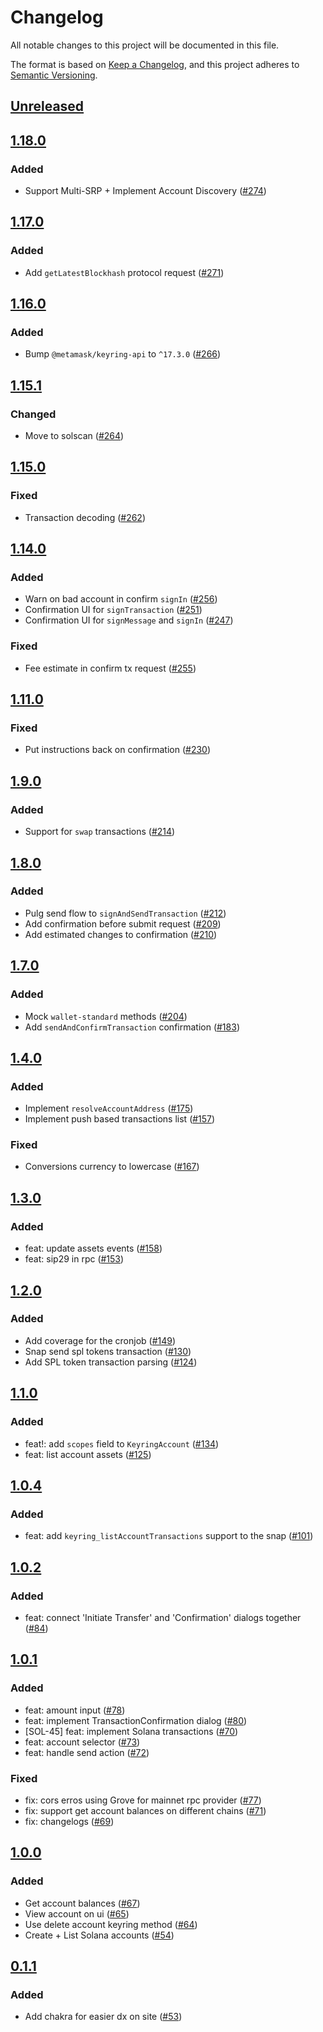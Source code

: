 # Changelog

All notable changes to this project will be documented in this file.

The format is based on [Keep a Changelog](https://keepachangelog.com/en/1.0.0/),
and this project adheres to [Semantic Versioning](https://semver.org/spec/v2.0.0.html).

## [Unreleased]

## [1.18.0]

### Added

- Support Multi-SRP + Implement Account Discovery ([#274](https://github.com/MetaMask/snap-solana-wallet/pull/274))

## [1.17.0]

### Added

- Add `getLatestBlockhash` protocol request ([#271](https://github.com/MetaMask/snap-solana-wallet/pull/271))

## [1.16.0]

### Added

- Bump `@metamask/keyring-api` to `^17.3.0` ([#266](https://github.com/MetaMask/snap-solana-wallet/pull/266))

## [1.15.1]

### Changed

- Move to solscan ([#264](https://github.com/MetaMask/snap-solana-wallet/pull/264))

## [1.15.0]

### Fixed

- Transaction decoding ([#262](https://github.com/MetaMask/snap-solana-wallet/pull/262))

## [1.14.0]

### Added

- Warn on bad account in confirm `signIn` ([#256](https://github.com/MetaMask/snap-solana-wallet/pull/256))
- Confirmation UI for `signTransaction` ([#251](https://github.com/MetaMask/snap-solana-wallet/pull/251))
- Confirmation UI for `signMessage` and `signIn` ([#247](https://github.com/MetaMask/snap-solana-wallet/pull/247))

### Fixed

- Fee estimate in confirm tx request ([#255](https://github.com/MetaMask/snap-solana-wallet/pull/255))

## [1.11.0]

### Fixed

- Put instructions back on confirmation ([#230](https://github.com/MetaMask/snap-solana-wallet/pull/230))

## [1.9.0]

### Added

- Support for `swap` transactions ([#214](https://github.com/MetaMask/snap-solana-wallet/pull/214))

## [1.8.0]

### Added

- Pulg send flow to `signAndSendTransaction` ([#212](https://github.com/MetaMask/snap-solana-wallet/pull/212))
- Add confirmation before submit request ([#209](https://github.com/MetaMask/snap-solana-wallet/pull/209))
- Add estimated changes to confirmation ([#210](https://github.com/MetaMask/snap-solana-wallet/pull/210))

## [1.7.0]

### Added

- Mock `wallet-standard` methods ([#204](https://github.com/MetaMask/snap-solana-wallet/pull/204))
- Add `sendAndConfirmTransaction` confirmation ([#183](https://github.com/MetaMask/snap-solana-wallet/pull/183))

## [1.4.0]

### Added

- Implement `resolveAccountAddress` ([#175](https://github.com/MetaMask/snap-solana-wallet/pull/175))
- Implement push based transactions list ([#157](https://github.com/MetaMask/snap-solana-wallet/pull/157))

### Fixed

- Conversions currency to lowercase ([#167](https://github.com/MetaMask/snap-solana-wallet/pull/167))

## [1.3.0]

### Added

- feat: update assets events ([#158](https://github.com/MetaMask/snap-solana-wallet/pull/158))
- feat: sip29 in rpc ([#153](https://github.com/MetaMask/snap-solana-wallet/pull/153))

## [1.2.0]

### Added

- Add coverage for the cronjob ([#149](https://github.com/MetaMask/snap-solana-wallet/pull/149))
- Snap send spl tokens transaction ([#130](https://github.com/MetaMask/snap-solana-wallet/pull/130))
- Add SPL token transaction parsing ([#124](https://github.com/MetaMask/snap-solana-wallet/pull/124))

## [1.1.0]

### Added

- feat!: add `scopes` field to `KeyringAccount` ([#134](https://github.com/MetaMask/snap-solana-wallet/pull/134))
- feat: list account assets ([#125](https://github.com/MetaMask/snap-solana-wallet/pull/125))

## [1.0.4]

### Added

- feat: add `keyring_listAccountTransactions` support to the snap ([#101](https://github.com/MetaMask/snap-solana-wallet/pull/101))

## [1.0.2]

### Added

- feat: connect 'Initiate Transfer' and 'Confirmation' dialogs together ([#84](https://github.com/MetaMask/snap-solana-wallet/pull/84))

## [1.0.1]

### Added

- feat: amount input ([#78](https://github.com/MetaMask/snap-solana-wallet/pull/78))
- feat: implement TransactionConfirmation dialog ([#80](https://github.com/MetaMask/snap-solana-wallet/pull/80))
- [SOL-45] feat: implement Solana transactions ([#70](https://github.com/MetaMask/snap-solana-wallet/pull/70))
- feat: account selector ([#73](https://github.com/MetaMask/snap-solana-wallet/pull/73))
- feat: handle send action ([#72](https://github.com/MetaMask/snap-solana-wallet/pull/72))

### Fixed

- fix: cors erros using Grove for mainnet rpc provider ([#77](https://github.com/MetaMask/snap-solana-wallet/pull/77))
- fix: support get account balances on different chains ([#71](https://github.com/MetaMask/snap-solana-wallet/pull/71))
- fix: changelogs ([#69](https://github.com/MetaMask/snap-solana-wallet/pull/69))

## [1.0.0]

### Added

- Get account balances ([#67](https://github.com/MetaMask/snap-solana-wallet/pull/67))
- View account on ui ([#65](https://github.com/MetaMask/snap-solana-wallet/pull/65))
- Use delete account keyring method ([#64](https://github.com/MetaMask/snap-solana-wallet/pull/64))
- Create + List Solana accounts ([#54](https://github.com/MetaMask/snap-solana-wallet/pull/54))

## [0.1.1]

### Added

- Add chakra for easier dx on site ([#53](https://github.com/MetaMask/snap-solana-wallet/pull/53))

[Unreleased]: https://github.com/MetaMask/snap-solana-wallet/compare/v1.18.0...HEAD
[1.18.0]: https://github.com/MetaMask/snap-solana-wallet/compare/v1.17.0...v1.18.0
[1.17.0]: https://github.com/MetaMask/snap-solana-wallet/compare/v1.16.0...v1.17.0
[1.16.0]: https://github.com/MetaMask/snap-solana-wallet/compare/v1.15.1...v1.16.0
[1.15.1]: https://github.com/MetaMask/snap-solana-wallet/compare/v1.15.0...v1.15.1
[1.15.0]: https://github.com/MetaMask/snap-solana-wallet/compare/v1.14.0...v1.15.0
[1.14.0]: https://github.com/MetaMask/snap-solana-wallet/compare/v1.11.0...v1.14.0
[1.11.0]: https://github.com/MetaMask/snap-solana-wallet/compare/v1.9.0...v1.11.0
[1.9.0]: https://github.com/MetaMask/snap-solana-wallet/compare/v1.8.0...v1.9.0
[1.8.0]: https://github.com/MetaMask/snap-solana-wallet/compare/v1.7.0...v1.8.0
[1.7.0]: https://github.com/MetaMask/snap-solana-wallet/compare/v1.4.0...v1.7.0
[1.4.0]: https://github.com/MetaMask/snap-solana-wallet/compare/v1.3.0...v1.4.0
[1.3.0]: https://github.com/MetaMask/snap-solana-wallet/compare/v1.2.0...v1.3.0
[1.2.0]: https://github.com/MetaMask/snap-solana-wallet/compare/v1.1.0...v1.2.0
[1.1.0]: https://github.com/MetaMask/snap-solana-wallet/compare/v1.0.4...v1.1.0
[1.0.4]: https://github.com/MetaMask/snap-solana-wallet/compare/v1.0.2...v1.0.4
[1.0.2]: https://github.com/MetaMask/snap-solana-wallet/compare/v1.0.1...v1.0.2
[1.0.1]: https://github.com/MetaMask/snap-solana-wallet/compare/v1.0.0...v1.0.1
[1.0.0]: https://github.com/MetaMask/snap-solana-wallet/compare/v0.1.1...v1.0.0
[0.1.1]: https://github.com/MetaMask/snap-solana-wallet/releases/tag/v0.1.1
